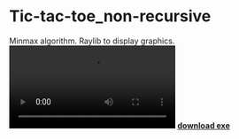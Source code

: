 # Tic-tac-toe_non-recursive
Minmax algorithm.
Raylib to display graphics.
<video src="https://github.com/user-attachments/assets/d8749239-0110-4af0-a839-2fc3d8bd7488" controls></video>
<a href="https://github.com/pranavgn12/Tic-tac-toe_non-recursive/releases"><b>download exe</b></a>
